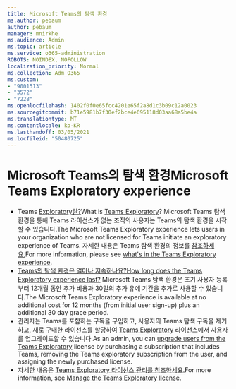 ```yaml
---
title: Microsoft Teams의 탐색 환경
ms.author: pebaum
author: pebaum
manager: mnirkhe
ms.audience: Admin
ms.topic: article
ms.service: o365-administration
ROBOTS: NOINDEX, NOFOLLOW
localization_priority: Normal
ms.collection: Adm_O365
ms.custom:
- "9001513"
- "3572"
- "7228"
ms.openlocfilehash: 1402f0f0e65fcc4201e65f2a8d1c3b09c12a0023
ms.sourcegitcommit: b71e5981b7f30ef2bce4e695118d03aa68a5be4a
ms.translationtype: MT
ms.contentlocale: ko-KR
ms.lasthandoff: 03/05/2021
ms.locfileid: "50480725"
---
```

# <a name="microsoft-teams-exploratory-experience"></a><span data-ttu-id="17e51-102">Microsoft Teams의 탐색 환경</span><span class="sxs-lookup"><span data-stu-id="17e51-102">Microsoft Teams Exploratory experience</span></span>

- <span data-ttu-id="17e51-103">Teams [Exploratory란?](https://docs.microsoft.com/microsoftteams/teams-exploratory)</span><span class="sxs-lookup"><span data-stu-id="17e51-103">What is [Teams Exploratory](https://docs.microsoft.com/microsoftteams/teams-exploratory)?</span></span> <span data-ttu-id="17e51-104">Microsoft Teams 탐색 환경을 통해 Teams 라이선스가 없는 조직의 사용자는 Teams의 탐색 환경을 시작할 수 있습니다.</span><span class="sxs-lookup"><span data-stu-id="17e51-104">The Microsoft Teams Exploratory experience lets users in your organization who are not licensed for Teams initiate an exploratory experience of Teams.</span></span> <span data-ttu-id="17e51-105">자세한 내용은 Teams 탐색 환경의 정보를 [참조하세요.](https://docs.microsoft.com/microsoftteams/teams-exploratory#whats-in-the-teams-exploratory-experience)</span><span class="sxs-lookup"><span data-stu-id="17e51-105">For more information, please see [what's in the Teams Exploratory experience](https://docs.microsoft.com/microsoftteams/teams-exploratory#whats-in-the-teams-exploratory-experience).</span></span>
- [<span data-ttu-id="17e51-106">Teams의 탐색 환경은 얼마나 지속하나요?</span><span class="sxs-lookup"><span data-stu-id="17e51-106">How long does the Teams Exploratory experience last?</span></span>](https://docs.microsoft.com/microsoftteams/teams-exploratory#how-long-does-the-teams-exploratory-experience-last) <span data-ttu-id="17e51-107">Microsoft Teams 탐색 환경은 초기 사용자 등록부터 12개월 동안 추가 비용과 30일의 추가 유예 기간을 추가로 사용할 수 있습니다.</span><span class="sxs-lookup"><span data-stu-id="17e51-107">The Microsoft Teams Exploratory experience is available at no additional cost for 12 months (from initial user sign-up) plus an additional 30 day grace period.</span></span>
- <span data-ttu-id="17e51-108">관리자는 Teams를 포함하는 구독을 구입하고, 사용자의 Teams 탐색 구독을 제거하고, 새로 구매한 라이선스를 할당하여 [Teams Exploratory](https://docs.microsoft.com/microsoftteams/teams-exploratory#upgrade-users-from-the-teams-exploratory-license) 라이선스에서 사용자를 업그레이드할 수 있습니다.</span><span class="sxs-lookup"><span data-stu-id="17e51-108">As an admin, you can [upgrade users from the Teams Exploratory](https://docs.microsoft.com/microsoftteams/teams-exploratory#upgrade-users-from-the-teams-exploratory-license) license by purchasing a subscription that includes Teams, removing the Teams exploratory subscription from the user, and assigning the newly purchased license.</span></span>
- <span data-ttu-id="17e51-109">자세한 내용은 [Teams Exploratory 라이선스 관리를 참조하세요.](https://docs.microsoft.com/microsoftteams/teams-exploratory)</span><span class="sxs-lookup"><span data-stu-id="17e51-109">For more information, see [Manage the Teams Exploratory license](https://docs.microsoft.com/microsoftteams/teams-exploratory).</span></span>
